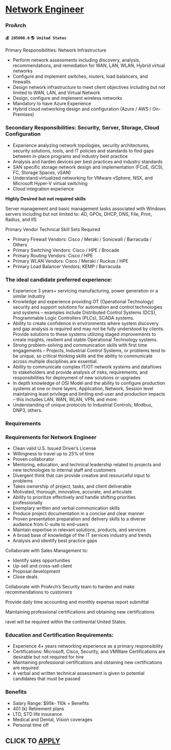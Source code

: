 # [Network Engineer](https://www.remotewlb.com/apply/network-engineer-79360)  
### ProArch  
#### `💰 205000.0` `🌎 United States`  

Primary Responsibilities: Network Infrastructure

  * Perform network assessments including discovery, analysis, recommendations, and remediation for WAN, LAN, WLAN, Hybrid virtual networks
  * Configure and implement switches, routers, load balancers, and firewalls
  * Design network infrastructure to meet client objectives including but not limited to WAN, LAN, and Virtual Network
  * Design, configure and implement wireless networks
  * Mandatory to have Azure Experience 
  * Hybrid cloud networking design and configuration (Azure / AWS / On-Premises)

### Secondary Responsibilities: Security, Server, Storage, Cloud Configuration

  * Experience analyzing network topologies, security architectures, security solutions, tools, and IT policies and standards to find gaps between in-place programs and industry best practice
  * Analysis and harden devices per best practices and industry standards
  * SAN specific storage network design and implementation (FCoE, iSCSI, FC, Storage Spaces, vSAN)
  * Understand virtualized networking for VMware vSphere, NSX, and Microsoft Hyper-V virtual switching 
  * Cloud integration experience

 **Highly Desired** **but not required skills**

Server management and basic management tasks associated with Windows servers including but not limited to: AD, GPOs, DHCP, DNS, File, Print, Radius, and IIS

Primary Vendor Technical Skill Sets Required

  * Primary Firewall Vendors: Cisco / Meraki / Sonicwall / Barracuda / Others
  * Primary Switching Vendors: Cisco / HPE / Brocade
  * Primary Routing Vendors: Cisco / HPE
  * Primary WLAN Vendors: Cisco / Meraki / Ruckus / HPE 
  * Primary Load Balancer Vendors: KEMP / Barracuda

### The ideal candidate preferred experience:

  * Experience 3 years+ servicing manufacturing, power generation or a similar industry
  * Knowledge and experience providing OT (Operational Technology) security and support solutions for automation and control technologies and systems – examples include Distributed Control Systems (DCS), Programmable Logic Controllers (PLCs), SCADA systems.
  * Ability to create confidence in environments where system discovery and gap analysis is required and may not be fully understood by clients. Provide solutions to these systems utilizing staged improvements to create insights, resilient and stable Operational Technology systems.
  * Strong problem-solving and communication skills with first time engagements – Projects, Industrial Control Systems, or problems tend to be unique, so critical thinking skills and the ability to communicate across multiple disciplines are essential.
  * Ability to communicate complex IT/OT network systems and dataflows to stakeholders and provide analysis of risks, requirements, and responsibilities for deployment of new solutions or upgrades
  * In depth knowledge of OSI Model and the ability to configure production systems at one or more layers. Application, Network, Session level maintaining least privilege and limiting end-user and production impacts – this includes LAN, WAN, WLAN, VPN, and more.
  * Understanding of unique protocols to Industrial Controls, Modbus, DNP3, others.

### Requirements

### Requirements for Network Engineer

  * Clean valid U.S. Issued Driver’s License
  * Willingness to travel up to 25% of time
  * Proven collaborator
  * Mentoring, education, and technical leadership related to projects and new technologies to internal staff and customers
  * Divergent think that can provide creative and resourceful input to problems
  * Takes ownership of project, tasks, and client deliverable
  * Motivated, thorough, innovative, accurate, and articulate
  * Ability to prioritize effectively and handle shifting priorities professionally
  * Exemplary written and verbal communication skills 
  * Produce project documentation in a concise and clear manner
  * Proven presentation preparation and delivery skills to a diverse audience from C-suite to end-users 
  * Maintain expertise in relevant solutions, products, and services
  * A broad base of knowledge of the IT services industry and trends 
  * Analysis and identify best practice gaps

Collaborate with Sales Management to:

  * Identify sales opportunities
  * Up-sell and cross-sell client
  * Proposal development
  * Close deals

Collaborate with ProArch’s Security team to harden and make recommendations to customers

Provide daily time accounting and monthly expense report submittal

Maintaining professional certifications and obtaining new certifications

ravel will be required within the continental United States.

###  Education and Certification Requirements:

  * Experience 4+ years networking experience as a primary responsibility
  * Certifications: Microsoft, Cisco, Security, and VMWare Certifications are desirable but not required for hire
  * Maintaining professional certifications and obtaining new certifications are required
  * A verbal and written technical assessment is given to potential candidates that must be passed

### Benefits

  * Salary Range: $95k- 110k + Benefits 
  * 401 (k) Retirement plans
  * LTD, STD life insurance 
  * Medical and Dental, Vision coverages
  * Personal time off

  
## CLICK TO [APPLY](https://www.remotewlb.com/apply/network-engineer-79360)

